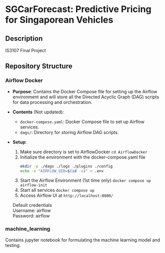 # SGCarForecast: Predictive Pricing for Singaporean Vehicles 

## Description

IS3107 Final Project

## Repository Structure

### Airflow Docker

- **Purpose**: Contains the Docker Compose file for setting up the Airflow environment and will store all the Directed Acyclic Graph (DAG) scripts for data processing and orchestration.
- **Contents** (Not updated):
  - `docker-compose.yaml`: Docker Compose file to set up Airflow services.
  - `dags/`: Directory for storing Airflow DAG scripts.
- **Setup**:
    1. Make sure directory is set to AirflowDocker
        ```cd AirflowDocker```
    2. Initialize the environment with the docker-compose.yaml file
        ```bash
        mkdir -p ./dags ./logs ./plugins ./config
        echo -e "AIRFLOW_UID=$(id -u)" > .env
        ```
    3. Start the Airflow Environment (1st time only)
        ```docker compose up airflow-init```
    4. Start all services
        ```docker compose up```
    5. Access Airflow UI at `http://localhost:8080/`

    Default credentials   
    Username: airflow  
    Password: airflow  

### machine_learning

Contains jupyter notebook for formulating the machine learning model and testing.


